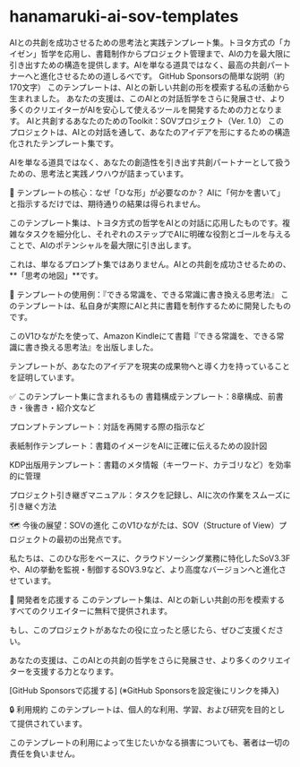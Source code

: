 # hanamaruki-ai-sov-templates
AIとの共創を成功させるための思考法と実践テンプレート集。トヨタ方式の「カイゼン」哲学を応用し、書籍制作からプロジェクト管理まで、AIの力を最大限に引き出すための構造を提供します。AIを単なる道具ではなく、最高の共創パートナーへと進化させるための道しるべです。  GitHub Sponsorsの簡単な説明（約170文字） このテンプレートは、AIとの新しい共創の形を模索する私の活動から生まれました。  あなたの支援は、このAIとの対話哲学をさらに発展させ、より多くのクリエイターがAIを安心して使えるツールを開発するための力となります。
AIと共創するあなたのためのToolkit：SOVプロジェクト（Ver. 1.0）
このプロジェクトは、AIとの対話を通して、あなたのアイデアを形にするための構造化されたテンプレート集です。

AIを単なる道具ではなく、あなたの創造性を引き出す共創パートナーとして扱うための、思考法と実践ノウハウが詰まっています。

📘 テンプレートの核心：なぜ「ひな形」が必要なのか？
AIに「何かを書いて」と指示するだけでは、期待通りの結果は得られません。

このテンプレート集は、トヨタ方式の哲学をAIとの対話に応用したものです。複雑なタスクを細分化し、それぞれのステップでAIに明確な役割とゴールを与えることで、AIのポテンシャルを最大限に引き出します。

これは、単なるプロンプト集ではありません。AIとの共創を成功させるための、**「思考の地図」**です。

🚀 テンプレートの使用例：『できる常識を、できる常識に書き換える思考法』
このテンプレートは、私自身が実際にAIと共に書籍を制作するために開発したものです。

このV1ひながたを使って、Amazon Kindleにて書籍『できる常識を、できる常識に書き換える思考法』を出版しました。

テンプレートが、あなたのアイデアを現実の成果物へと導く力を持っていることを証明しています。

✅ このテンプレート集に含まれるもの
書籍構成テンプレート：8章構成、前書き・後書き・紹介文など

プロンプトテンプレート：対話を再開する際の指示など

表紙制作テンプレート：書籍のイメージをAIに正確に伝えるための設計図

KDP出版用テンプレート：書籍のメタ情報（キーワード、カテゴリなど）を効率的に管理

プロジェクト引き継ぎマニュアル：タスクを記録し、AIに次の作業をスムーズに引き継ぐ方法

🗺 今後の展望：SOVの進化
このV1ひながたは、SOV（Structure of View）プロジェクトの最初の出発点です。

私たちは、このひな形をベースに、クラウドソーシング業務に特化したSoV3.3Fや、AIの挙動を監視・制御するSOV3.9など、より高度なバージョンへと進化させています。

🤝 開発者を応援する
このテンプレート集は、AIとの新しい共創の形を模索するすべてのクリエイターに無料で提供されます。

もし、このプロジェクトがあなたの役に立ったと感じたら、ぜひご支援ください。

あなたの支援は、このAIとの共創の哲学をさらに発展させ、より多くのクリエイターを支援する力となります。

[GitHub Sponsorsで応援する] (※GitHub Sponsorsを設定後にリンクを挿入)

🔒 利用規約
このテンプレートは、個人的な利用、学習、および研究を目的として提供されています。

このテンプレートの利用によって生じたいかなる損害についても、著者は一切の責任を負いません。

